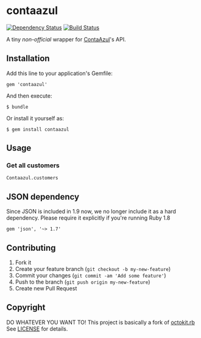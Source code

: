 # contaazul
[![Dependency Status](https://gemnasium.com/jnettome/contaazul.png)](https://gemnasium.com/jnettome/contaazul) [![Build Status](https://travis-ci.org/jnettome/contaazul.png?branch=master)](https://travis-ci.org/jnettome/contaazul)

A tiny *non-official* wrapper for [ContaAzul](http://contaazul.com.br)'s API.

## Installation

Add this line to your application's Gemfile:

    gem 'contaazul'

And then execute:

    $ bundle

Or install it yourself as:

    $ gem install contaazul

## Usage

### Get all customers
    Contaazul.customers


## JSON dependency

Since JSON is included in 1.9 now, we no longer include it as a hard
dependency. Please require it explicitly if you're running Ruby 1.8

    gem 'json', '~> 1.7'


## Contributing

1. Fork it
2. Create your feature branch (`git checkout -b my-new-feature`)
3. Commit your changes (`git commit -am 'Add some feature'`)
4. Push to the branch (`git push origin my-new-feature`)
5. Create new Pull Request

## Copyright

DO WHATEVER YOU WANT TO!
This project is basically a fork of [octokit.rb](https://github.com/octokit/octokit.rb)
See [LICENSE][] for details.

[license]: LICENSE.md
